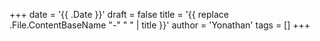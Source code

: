 +++
date = '{{ .Date }}'
draft = false
title = '{{ replace .File.ContentBaseName "-" " " | title }}'
author = 'Yonathan'
tags = []
+++
